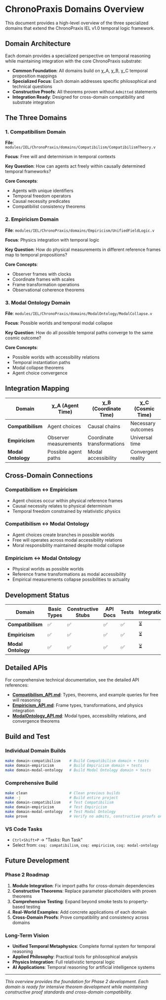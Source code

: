 # ChronoPraxis Domains Overview

This document provides a high-level overview of the three specialized domains that extend the ChronoPraxis IEL v1.0 temporal logic framework.

## Domain Architecture

Each domain provides a specialized perspective on temporal reasoning while maintaining integration with the core ChronoPraxis substrate:

- **Common Foundation**: All domains build on χ_A, χ_B, χ_C temporal proposition mappings
- **Specialized Focus**: Each domain addresses specific philosophical and technical questions
- **Constructive Proofs**: All theorems proven without `Admitted` statements
- **Integration Ready**: Designed for cross-domain compatibility and substrate integration

## The Three Domains

### 1. Compatibilism Domain
**File**: `modules/IEL/ChronoPraxis/domains/Compatibilism/CompatibilismTheory.v`

**Focus**: Free will and determinism in temporal contexts

**Key Question**: How can agents act freely within causally determined temporal frameworks?

**Core Concepts**:
- Agents with unique identifiers
- Temporal freedom operators
- Causal necessity predicates
- Compatibilist consistency theorems

### 2. Empiricism Domain  
**File**: `modules/IEL/ChronoPraxis/domains/Empiricism/UnifiedFieldLogic.v`

**Focus**: Physics integration with temporal logic

**Key Question**: How do physical measurements in different reference frames map to temporal propositions?

**Core Concepts**:
- Observer frames with clocks
- Coordinate frames with scales
- Frame transformation operations
- Observational coherence theorems

### 3. Modal Ontology Domain
**File**: `modules/IEL/ChronoPraxis/domains/ModalOntology/ModalCollapse.v`

**Focus**: Possible worlds and temporal modal collapse

**Key Question**: How do all possible temporal paths converge to the same cosmic outcome?

**Core Concepts**:
- Possible worlds with accessibility relations
- Temporal instantiation paths
- Modal collapse theorems
- Agent choice convergence

## Integration Mapping

| Domain | χ_A (Agent Time) | χ_B (Coordinate Time) | χ_C (Cosmic Time) |
|--------|------------------|----------------------|-------------------|
| **Compatibilism** | Agent choices | Causal chains | Necessary outcomes |
| **Empiricism** | Observer measurements | Coordinate transformations | Universal time |
| **Modal Ontology** | Possible agent paths | Modal accessibility | Convergent reality |

## Cross-Domain Connections

### Compatibilism ↔ Empiricism
- Agent choices occur within physical reference frames
- Causal necessity relates to physical determinism
- Temporal freedom constrained by relativistic physics

### Compatibilism ↔ Modal Ontology  
- Agent choices create branches in possible worlds
- Free will operates across modal accessibility relations
- Moral responsibility maintained despite modal collapse

### Empiricism ↔ Modal Ontology
- Physical worlds as possible worlds
- Reference frame transformations as modal accessibility
- Empirical measurements collapse possibilities to actuality

## Development Status

| Domain | Basic Types | Constructive Stubs | API Docs | Tests | Integration |
|--------|------------|-------------------|----------|-------|-------------|
| **Compatibilism** | ✅ | ✅ | ✅ | ✅ | ⏳ |
| **Empiricism** | ✅ | ✅ | ✅ | ✅ | ⏳ |
| **Modal Ontology** | ✅ | ✅ | ✅ | ✅ | ⏳ |

## Detailed APIs

For comprehensive technical documentation, see the detailed API references:

- **[Compatibilism_API.md](domains/Compatibilism_API.md)**: Types, theorems, and example queries for free will reasoning
- **[Empiricism_API.md](domains/Empiricism_API.md)**: Frame types, transformations, and physics integration  
- **[ModalOntology_API.md](domains/ModalOntology_API.md)**: Modal types, accessibility relations, and convergence theorems

## Build and Test

### Individual Domain Builds
```bash
make domain-compatibilism    # Build Compatibilism domain + tests
make domain-empiricism       # Build Empiricism domain + tests  
make domain-modal-ontology   # Build Modal Ontology domain + tests
```

### Comprehensive Build
```bash
make clean                   # Clean previous builds
make -j                      # Build entire project
make domain-compatibilism    # Test Compatibilism  
make domain-empiricism       # Test Empiricism
make domain-modal-ontology   # Test Modal Ontology
make prove                   # Verify no admits, constructive proofs only
```

### VS Code Tasks
- `Ctrl+Shift+P` → "Tasks: Run Task"
- Select from: `coq: compatibilism`, `coq: empiricism`, `coq: modal-ontology`

## Future Development

### Phase 2 Roadmap
1. **Module Integration**: Fix import paths for cross-domain dependencies
2. **Constructive Theorems**: Replace parameter placeholders with proven theorems  
3. **Comprehensive Testing**: Expand beyond smoke tests to property-based testing
4. **Real-World Examples**: Add concrete applications of each domain
5. **Cross-Domain Proofs**: Prove compatibility and consistency across domains

### Long-Term Vision
- **Unified Temporal Metaphysics**: Complete formal system for temporal reasoning
- **Applied Philosophy**: Practical tools for philosophical analysis
- **Physics Integration**: Full relativistic temporal logic
- **AI Applications**: Temporal reasoning for artificial intelligence systems

---

*This overview provides the foundation for Phase 2 development. Each domain is ready for intensive theorem development while maintaining constructive proof standards and cross-domain compatibility.*